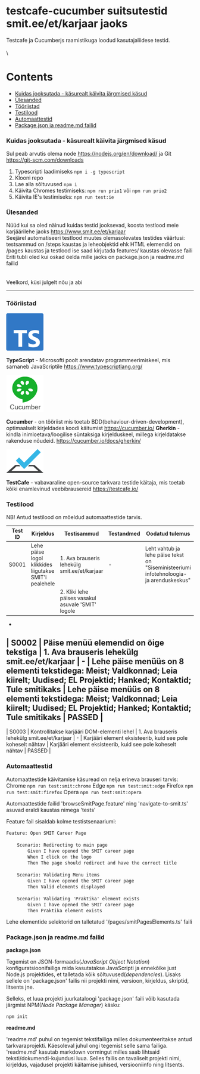 # testcafe-cucumber suitsutestid smit.ee/et/karjaar jaoks

Testcafe ja Cucumberjs raamistikuga loodud kasutajaliidese testid.\
\
\


# Contents
* [Kuidas jooksutada - käsurealt käivita järgmised käsud](#kuidas-jooksutada---käsurealt-käivita-järgmised-käsud)
* [Ülesanded](#ülesanded)
* [Tööriistad](#tööriistad)
* [Testilood](#testilood)
* [Automaattestid](#automaattestid)
* [Package.json ja readme.md failid](#package.json-ja-readme.md-failid)

### Kuidas jooksutada - käsurealt käivita järgmised käsud
Sul peab arvutis olema node https://nodejs.org/en/download/ ja Git https://git-scm.com/downloads
1. Typescripti laadimiseks  `npm i -g typescript`
1. Klooni repo
2. Lae alla sõltuvused `npm i`
3. Käivita Chromes testimiseks: `npm run prio1` või `npm run prio2` 
4. Käivita IE's testimiseks: `npm run test:ie`


### Ülesanded

Nüüd kui sa oled näinud kuidas testid jooksevad, koosta testlood meie karjäärilehe jaoks https://www.smit.ee/et/karjaar \
Seejärel automatiseeri testlood muutes olemasolevates testides väärtusi: testsammud on /steps kaustas ja leheobjektid ehk HTML elemendid on /pages kaustas ja testlood ise saad kirjutada features/ kaustas olevasse faili \
Eriti tubli oled kui oskad öelda mille jaoks on package.json ja readme.md failid \
\
\
Veelkord, küsi julgelt nõu ja abi

<hr>

### Tööriistad

<div>
  <p>
    <img src="https://github.com/mmeest/testcafe-cucumber-reports-master/blob/main/logos/TS.png" width="100px">
  </p>
</div>

**TypeScript** - Microsofti poolt arendatav programmeerimiskeel, mis sarnaneb JavaScriptile
https://www.typescriptlang.org/

<div>
  <p>
    <img src="https://github.com/mmeest/testcafe-cucumber-reports-master/blob/main/logos/cucumber.png" width="100px">
  </p>
</div>

**Cucumber** - on tööriist mis toetab BDD(behaviour-driven-development), optimaalselt kirjeldades koodi käitumist
https://cucumber.io/
**Gherkin** - kindla inimloetava/loogilise süntaksiga kirjelduskeel, millega kirjeldatakse rakenduse nõudeid.
https://cucumber.io/docs/gherkin/

<div>
  <p>
    <img src="https://github.com/mmeest/testcafe-cucumber-reports-master/blob/main/logos/testcafe.png" width="100px">
  </p>
</div>

**TestCafe** - vabavaraline open-source tarkvara testide käitaja, mis toetab kõiki enamlevinud veebibrausereid
https://testcafe.io/


### Testilood

NB! Antud testilood on mõeldud automaattestide tarvis.

| Test ID | Kirjeldus | Testisammud | Testandmed | Oodatud tulemus | Tegelik | Staatus |
| - | - | - | - | - | - | - |
| S0001 | Lehe päise logol klikkides liigutakse SMIT'i pealehele | 1. Ava brauseris lehekülg smit.ee/et/karjaar | - | Leht vahtub ja lehe päise tekst on "Siseministeeriumi infotehnoloogia- ja arenduskeskus" | Leht vahtub ja lehe päise tekst on "Siseministeeriumi infotehnoloogia- ja arenduskeskus" | PASSED |
| | | 2. Kliki lehe päises vasakul asuvale 'SMIT' logole | | | |
-
| S0002 | Päise menüü elemendid on õige tekstiga | 1. Ava brauseris lehekülg smit.ee/et/karjaar | - | Lehe päise menüüs on 8 elementi tekstidega: Meist; Valdkonnad; Leia kiirelt; Uudised; EL Projektid; Hanked; Kontaktid; Tule smitikaks | Lehe päise menüüs on 8 elementi tekstidega: Meist; Valdkonnad; Leia kiirelt; Uudised; EL Projektid; Hanked; Kontaktid; Tule smitikaks | PASSED |
-
| S0003 | Kontrollitakse karjääri DOM-elementi lehel | 1. Ava brauseris lehekülg smit.ee/et/karjaar | - | Karjääri element eksisteerib, kuid see pole koheselt nähtav | Karjääri element eksisteerib, kuid see pole koheselt nähtav | PASSED |


### Automaattestid 

Automaattestide käivitamise käsuread on nelja erineva brauseri tarvis:
Chrome `npm run test:smit:chrome`
Edge  `npm run test:smit:edge`
Firefox `npm run test:smit:firefox`
Opera  `npm run test:smit:opera`


Automaattestide failid 'browseSmitPage.feature' ning 'navigate-to-smit.ts' asuvad eraldi kaustas nimega 'tests'

Feature fail sisaldab kolme testistsenaariumi:

```
Feature: Open SMIT Career Page

    Scenario: Redirecting to main page
        Given I have opened the SMIT career page
        When I click on the logo
        Then The page should redirect and have the correct title

    Scenario: Validating Menu items
        Given I have opened the SMIT career page
        Then Valid elements displayed

    Scenario: Validating 'Praktika' element exists
        Given I have opened the SMIT career page
        Then Praktika element exists
```

Lehe elementide selektorid on talletatud '/pages/smitPagesElements.ts' faili



### Package.json ja readme.md failid

**package.json**

Tegemist on JSON-formaadis(_JavaScript Object Notation_) konfiguratsioonifailiga mida kasutatakse 
JavaScripti ja ennekõike just Node.js projektides, et talletada kõik sõltuvused(_dependencies_). 
Lisaks sellele on 'package.json' failis nii projekti nimi, versioon, kirjeldus, skriptid, litsents jne.

Selleks, et luua projekti juurkataloogi 'package.json' faili võib kasutada järgmist NPM(_Node Package Manager_) käsku:

```
npm init
```

**readme.md**

'readme.md' puhul on tegemist tekstifailiga milles dokumenteeritakse antud tarkvaraprojekti.
Käesoleval juhul ongi tegemist selle sama failiga. 
'readme.md' kasutab markdown vormingut milles saab lihtsaid teksti/dokumendi-kujundusi luua.
Selles failis on tavaliselt projekti nimi, kirjeldus, vajadusel projekti käitamise juhised,
versiooniinfo ning litsents.
